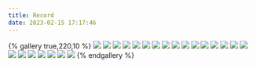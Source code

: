 ```yaml
---
title: Record
date: 2023-02-15 17:17:46
---
```

{% gallery true,220,10 %}
![](http://blog-img-joker.oss-cn-nanjing.aliyuncs.com/blogImg/2023/2/19/14/38831676788809658.jpeg)
![](http://blog-img-joker.oss-cn-nanjing.aliyuncs.com/blogImg/2023/2/19/14/6731676788811160.jpeg)
![](http://blog-img-joker.oss-cn-nanjing.aliyuncs.com/blogImg/2023/2/19/14/69891676788811352.jpeg)
![](http://blog-img-joker.oss-cn-nanjing.aliyuncs.com/blogImg/2023/2/19/14/56751676788811247.jpeg)
![](http://blog-img-joker.oss-cn-nanjing.aliyuncs.com/blogImg/2023/2/19/14/58901676788811152.jpeg)
![](http://blog-img-joker.oss-cn-nanjing.aliyuncs.com/blogImg/2023/2/19/14/89401676788810994.jpeg)
![](http://blog-img-joker.oss-cn-nanjing.aliyuncs.com/blogImg/2023/2/19/14/60091676788810772.jpeg)
![](http://blog-img-joker.oss-cn-nanjing.aliyuncs.com/blogImg/2023/2/19/14/95691676788810432.jpeg)
![](http://blog-img-joker.oss-cn-nanjing.aliyuncs.com/blogImg/2023/2/19/14/6701676788810993.jpeg)
![](http://blog-img-joker.oss-cn-nanjing.aliyuncs.com/blogImg/2023/2/19/14/85031676788810802.jpeg)
![](http://blog-img-joker.oss-cn-nanjing.aliyuncs.com/blogImg/2023/2/19/14/97381676788810101.jpeg)
![](http://blog-img-joker.oss-cn-nanjing.aliyuncs.com/blogImg/2023/2/19/14/18581676788810077.jpeg)
![](http://blog-img-joker.oss-cn-nanjing.aliyuncs.com/blogImg/2023/2/19/14/97071676788810256.jpeg)
![](http://blog-img-joker.oss-cn-nanjing.aliyuncs.com/blogImg/2023/2/19/14/83651676788810247.jpeg)
![](http://blog-img-joker.oss-cn-nanjing.aliyuncs.com/blogImg/2023/2/19/14/12501676788809647.jpeg)
![](http://blog-img-joker.oss-cn-nanjing.aliyuncs.com/blogImg/2023/2/19/14/40641676788809613.jpeg)
![](http://blog-img-joker.oss-cn-nanjing.aliyuncs.com/blogImg/2023/2/19/14/61071676788809636.jpeg)
![](http://blog-img-joker.oss-cn-nanjing.aliyuncs.com/blogImg/2023/2/19/14/61051676788809643.jpeg)
![](http://blog-img-joker.oss-cn-nanjing.aliyuncs.com/blogImg/2023/2/15/18/33741676458505242.jpeg)
![](http://blog-img-joker.oss-cn-nanjing.aliyuncs.com/blogImg/2023/2/19/14/83971676788809616.jpeg)
![](http://blog-img-joker.oss-cn-nanjing.aliyuncs.com/blogImg/2023/2/15/18/36261676458501355.jpeg)
![](http://blog-img-joker.oss-cn-nanjing.aliyuncs.com/blogImg/2023/2/15/18/56671676458496680.jpeg)
![](http://blog-img-joker.oss-cn-nanjing.aliyuncs.com/blogImg/2023/2/15/18/78241676458489864.jpeg)
{% endgallery %}
